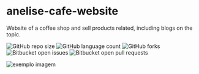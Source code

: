 # anelise-cafe-website
Website of a coffee shop and sell products related, including blogs on the topic.

![GitHub repo size](https://img.shields.io/github/repo-size/SergioLuisCardoso/README-template?style=for-the-badge)
![GitHub language count](https://img.shields.io/github/languages/count/SergioLuisCardoso/README-template?style=for-the-badge)
![GitHub forks](https://img.shields.io/github/forks/SergioLuisCardoso/README-template?style=for-the-badge)
![Bitbucket open issues](https://img.shields.io/bitbucket/issues/SergioLuisCardoso/README-template?style=for-the-badge)
![Bitbucket open pull requests](https://img.shields.io/bitbucket/pr-raw/SergioLuisCardoso/README-template?style=for-the-badge)

<img src="./assets/anelise-café-website-folder.png" alt="exemplo imagem">